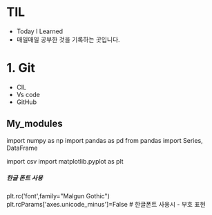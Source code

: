 # TIL

- Today I Learned
- 매일매일 공부한 것을 기록하는 곳입니다.



# 1. Git

- CIL
- Vs code
- GitHub





## My_modules

import numpy as np
import pandas as pd
from pandas import Series, DataFrame



import csv
import matplotlib.pyplot as plt



##### 한글 폰트 사용 

plt.rc('font',family="Malgun Gothic")
plt.rcParams['axes.unicode_minus']=False # 한글폰트 사용시 - 부호 표현

